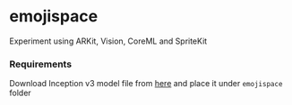 # emojispace

Experiment using ARKit, Vision, CoreML and SpriteKit

### Requirements

Download Inception v3 model file from [here](https://developer.apple.com/machine-learning/) and place it under `emojispace` folder
